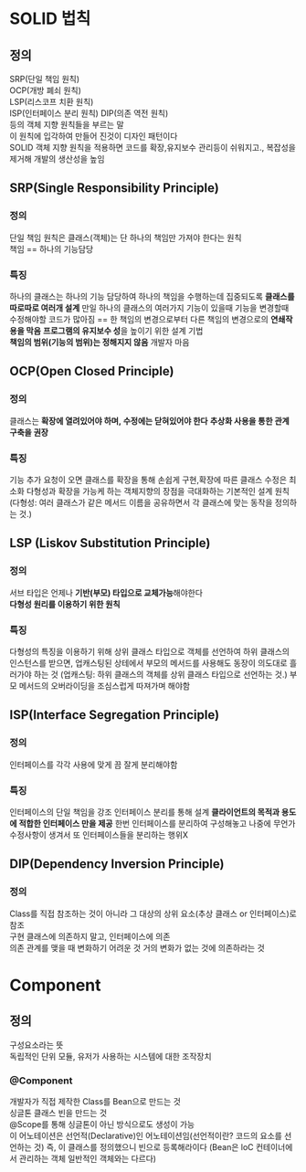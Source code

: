 # SOLID 법칙
## 정의
SRP(단일 책임 원칙)  
OCP(개방 폐쇠 원칙)  
LSP(리스코프 치환 원칙)  
ISP(인터페이스 분리 원칙)
DIP(의존 역전 원칙)  
등의 객체 지향 원칙들을 부르는 말  
이 원칙에 입각하여 만들어 진것이 디자인 패턴이다  
SOLID 객체 지향 원칙을 적용하면 코드를 확장,유지보수 관리등이 쉬워지고., 복잡성을 제거해 개발의 생산성을 높임  
## SRP(Single Responsibility Principle)
### 정의
단일 책임 원칙은 클래스(객체)는 단 하나의 책임만 가져야 한다는 원칙  
책임 == 하나의 기능담당
### 특징
하나의 클래스는 하나의 기능 담당하여 하나의 책임을 수행하는데 집중되도록 **클래스를 따로따로 여러개 설계**
만일 하나의 클래스의 여러가지 기능이 있을때 기능을 변경할때 수정해야할 코드가 많아짐 == 
한 책임의 변경으로부터 다른 책임의 변경으로의 **연쇄작용을 막음**
**프로그램의 유지보수 성**을 높이기 위한 설계 기법  
**책임의 범위(기능의 범위)는 정해지지 않음** 개발자 마음
## OCP(Open Closed Principle)
### 정의
클래스는 **확장에 열려있어야 하며, 수정에는 닫혀있어야 한다**
**추상화 사용을 통한 관계 구축을 권장**
### 특징
기능 추가 요청이 오면 클래스를 확장을 통해 손쉽게 구현,확장에 따른 클래스 수정은 최소화
다형성과 확장을 가능케 하는 객체지향의 장점을 극대화하는 기본적인 설계 원칙  
(다형성: 여러 클래스가 같은 메서드 이름을 공유하면서 각 클래스에 맞는 동작을 정의하는 것.)
## LSP (Liskov Substitution Principle)
### 정의
서브 타입은 언제나 **기반(부모) 타입으로 교체가능**해야한다  
**다형성 원리를 이용하기 위한 원칙**
### 특징
다형성의 특징을 이용하기 위해 상위 클래스 타입으로 객체를 선언하여 하위 클래스의 인스턴스를 받으면, 업캐스팅된 상테에서 부모의 메서드를 사용해도 동장이 의도대로 흘러가야 하는 것
(업캐스팅: 하위 클래스의 객체를 상위 클래스 타입으로 선언하는 것.)
부모 메서드의 오버라이딩을 조심스럽게 따져가며 해야함  
## ISP(Interface Segregation Principle)
### 정의
인터페이스를 각각 사용에 맞게 끔 잘게 분리해야함
### 특징
인터페이스의 단일 책임을 강조
인터페이스 분리를 통해 설계
**클라이언트의 목적과 용도에 적합한 인터페이스 만을 제공**
한번 인터페이스를 분리하여 구성해놓고 나중에 무언가 수정사항이 생겨서 또 인터페이스들을 분리하는 행위X
## DIP(Dependency Inversion Principle)
### 정의
Class를 직접 참조하는 것이 아니라 그 대상의 상위 요소(추상 클래스 or 인터페이스)로 참조  
구현 클래스에 의존하지 말고, 인터페이스에 의존  
의존 관계를 맺을 때 변화하기 어려운 것 거의 변화가 없는 것에 의존하라는 것
# Component
## 정의
구성요소라는 뜻  
독립적인 단위 모듈, 유저가 사용하는 시스템에 대한 조작장치
### @Component
개발자가 직접 제작한 Class를 Bean으로 만드는 것    
싱글톤 클래스 빈을 만드는 것  
@Scope를 통해 싱글톤이 아닌 방식으로도 생성이 가능  
이 어노테이션은 선언적(Declarative)인 어노테이션임(선언적이란? 코드의 요소를 선언하는 것)
즉, 이 클래스를 정의했으니 빈으로 등록해라이다
(Bean은 loC 컨테이너에서 관리하는 객체 일반적인 객체와는 다르다)